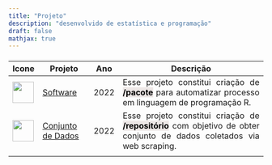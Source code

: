 ```yaml
---
title: "Projeto"
description: "desenvolvido de estatística e programação"
draft: false
mathjax: true
---
```

<center>
<table class="table table-hover" style="width: auto !important; margin-left: auto; margin-right: auto;">
 <thead>
  <tr>
   <td style="text-align:left;"> </td>
   <td style="text-align:left;text-align:justify"> </td>
   <td style="text-align:center;text-align:justify"> </td>
  </tr>
  <tr>
   <th style="text-align:center;"> Icone </th>
   <th style="text-align:center"> Projeto </th>
   <th style="text-align:center;"> Ano </th>
   <th style="text-align:center;"> Descrição </th>
  </tr>
 </thead>
<tbody>
   <!-- <tr>
   <td style="text-align:left;"> <a href="//www.google.com"><img src="/falencia.png" style="float:left;" class="media-object  img-responsive img-thumbnail"></a> </td>
   <td style="text-align:left;"> <a href="https://www.linkedin.com/in/brunofariadf">Inadimplência</a> </td>
   <td style="text-align:left;"> 2022 </td>
   <td style="text-align:center;text-align:justify"> Esse projeto constitui criação de <b><mark style="background-color: #EEE8E7; color: black;">/painel</mark></b> com objetivo de estudo sobre inadimplência com dados do Banco Central do Brasil. </td>
  </tr> -->
  <!-- <tr>
   <td style="text-align:left;"> <a href="//www.google.com"><img src="/olimpic.png" style="float:left;" class="media-object  img-responsive img-thumbnail"></a> </td>
   <td style="text-align:left;"> <a href="https://www.linkedin.com/in/brunofariadf">Olimpíada</a> </td>
   <td style="text-align:left;"> 2022 </td>
   <td style="text-align:center;text-align:justify"> Esse projeto constitui criação de <b><mark style="background-color: #EEE8E7; color: black;">/painel</mark></b> com objetivo de estudo sobre total de medalha olímpica com dados públicos coletados.</td>
  </tr> -->
  <tr>
   <td style="text-align:left;"> <a href="//www.google.com"><img src="/software.png" style="float:left;" width="42px" class="media-object  img-responsive img-thumbnail"></a> </td>
   <td style="text-align:left;"> <a href="https://www.linkedin.com/in/brunofariadf">Software</a> </td>
   <td style="text-align:left;"> 2022 </td>
   <td style="text-align:center;text-align:justify"> Esse projeto constitui criação de <b><mark style="background-color: #EEE8E7; color: black;">/pacote</mark></b> para automatizar processo em linguagem de programação R.</td>
  </tr>
  <tr>
   <td style="text-align:left;"> <a href="//www.google.com"><img src="/dataset.png" style="float:left;" width="42px" class="media-object  img-responsive img-thumbnail"></a> </td>
   <td style="text-align:left;"> <a href="https://www.linkedin.com/in/brunofariadf">Conjunto de Dados</a> </td>
   <td style="text-align:left;"> 2022 </td>
   <td style="text-align:center;text-align:justify"> Esse projeto constitui criação de <b><mark style="background-color: #EEE8E7; color: black;">/repositório</mark></b> com objetivo de obter conjunto de dados coletados via web scraping.</td>
  </tr>
    <!-- <tr>
   <td style="text-align:left;"> <a href="//www.google.com"><img src="/book.png" style="float:left;" width="42px" class="media-object  img-responsive img-thumbnail"></a> </td>
   <td style="text-align:left;"> <a href="https://www.linkedin.com/in/brunofariadf">Tutorial</a> </td>
   <td style="text-align:left;"> 2021 </td>
   <td style="text-align:center;text-align:justify"> Esse projeto constitui criação de <b><mark style="background-color: #EEE8E7; color: black;">/tutorial</mark></b> para linguagem de programação R, Python e Julia.</td>
  </tr> -->
  <!-- <tr>
   <td style="text-align:left;"> <a href="//www.google.com"><img src="/dado.png" style="float:left;" width="42px" class="media-object  img-responsive img-thumbnail"></a> </td>
   <td style="text-align:left;"> <a href="https://www.linkedin.com/in/brunofariadf">Distribuição de Probabilidade</a> </td>
   <td style="text-align:left;"> 2021 </td>
   <td style="text-align:center;text-align:justify"> Esse projeto constitui criação de <b><mark style="background-color: #EEE8E7; color: black;">/aplicativo</mark></b> com objetivo educativo de estudar distribuições de probabilidades.</td>
  </tr> -->
<tr>
   <td style="text-align:left;"> </td>
   <td style="text-align:center;text-align:justify"> </td>
   <td style="text-align:center;text-align:justify"> </td>
   <td style="text-align:center;text-align:justify"> </td>
  </tr>
</tbody>
</table>
</center>